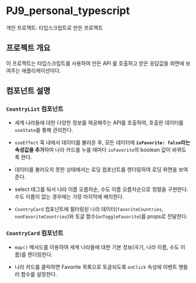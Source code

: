 # PJ9_personal_typescript

개인 프로젝트: 타입스크립트로 만든 프로젝트

## 프로젝트 개요

이 프로젝트는 타입스크립트를 사용하여 만든 API 를 호출하고 받은 응답값을 화면에 보여주는 애플리케이션이다.

## 컴포넌트 설명

### `CountryList` 컴포넌트

- 세계 나라들에 대한 다양한 정보를 제공해주는 API를 호출하여, 호출한 데이터를 `useState`를 통해 관리한다.

- `useEffect` 훅 내에서 데이터를 불러온 후, 모든 데이터에 **`isFavorite: false`라는 속성값을 추가**하여 나라 카드를 누를 때마다 `isFavorite`의 boolean 값이 바뀌도록 한다.

- 데이터를 불러오지 못한 상태에서는 로딩 컴포넌트를 렌더링하여 로딩 화면을 보여준다.

- select 태그를 둬서 나라 이름 오름차순, 수도 이름 오름차순으로 정렬을 구현한다. 수도 이름이 없는 경우에는 가장 마지막에 배치한다.

- `CountryCard` 컴포넌트에 필터링된 나라 데이터(`favoriteCountries`, `nonFavoriteCountries`)와 토글 함수(`onToggleFavorite`)를 props로 전달한다.

### `CountryCard` 컴포넌트

- `map()` 메서드를 이용하여 세계 나라들에 대한 기본 정보(국기, 나라 이름, 수도 이름)를 렌더링한다.

- 나라 카드를 클릭하면 Favorite 목록으로 토글되도록 `onClick` 속성에 이벤트 핸들러 함수를 설정한다.
